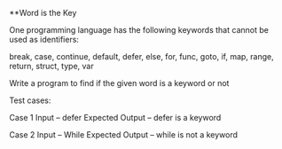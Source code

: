**Word is the Key

One programming language has the following keywords that cannot be used as identifiers:

break, case, continue, default, defer, else, for, func, goto, if, map, range, return, struct, type, var

Write a program to find if the given word is a keyword or not

Test cases:

Case 1
Input – defer
Expected Output – defer is a keyword

Case 2
Input – While
Expected Output – while is not a keyword
